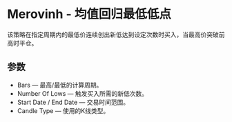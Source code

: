 # Merovinh - 均值回归最低低点

该策略在指定周期内的最低价连续创出新低达到设定次数时买入，当最高价突破前高时平仓。

## 参数
- Bars — 最高/最低的计算周期。
- Number Of Lows — 触发买入所需的新低次数。
- Start Date / End Date — 交易时间范围。
- Candle Type — 使用的K线类型。
